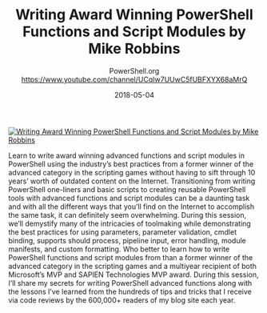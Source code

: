 ﻿---
title: Writing Award Winning PowerShell Functions and Script Modules by Mike Robbins
date: 2018-05-04
tags: PowerShellOrg, English, Conference
author: PowerShell.org https://www.youtube.com/channel/UCqIw7UUwC5fUBFXYX68aMrQ
---

[![Writing Award Winning PowerShell Functions and Script Modules by Mike Robbins](https://i1.ytimg.com/vi/d5x0Di52QZA/hqdefault.jpg "Writing Award Winning PowerShell Functions and Script Modules by Mike Robbins")](https://www.youtube.com/watch?v=d5x0Di52QZA)

Learn to write award winning advanced functions and script modules in PowerShell using the industry’s best practices from a former winner of the advanced category in the scripting games without having to sift through 10 years’ worth of outdated content on the Internet.
    Transitioning from writing PowerShell one-liners and basic scripts to creating reusable PowerShell tools with advanced functions and script modules can be a daunting task and with all the different ways that you’ll find on the Internet to accomplish the same task, it can definitely seem overwhelming. During this session, we’ll demystify many of the intricacies of toolmaking while demonstrating the best practices for using parameters, parameter validation, cmdlet binding, supports should process, pipeline input, error handling, module manifests, and custom formatting.
  Who better to learn how to write PowerShell functions and script modules from than a former winner of the advanced category in the scripting games and a multiyear recipient of both Microsoft’s MVP and SAPIEN Technologies MVP award. During this session, I’ll share my secrets for writing PowerShell advanced functions along with the lessons I’ve learned from the hundreds of tips and tricks that I receive via code reviews by the 600,000+ readers of my blog site each year.
